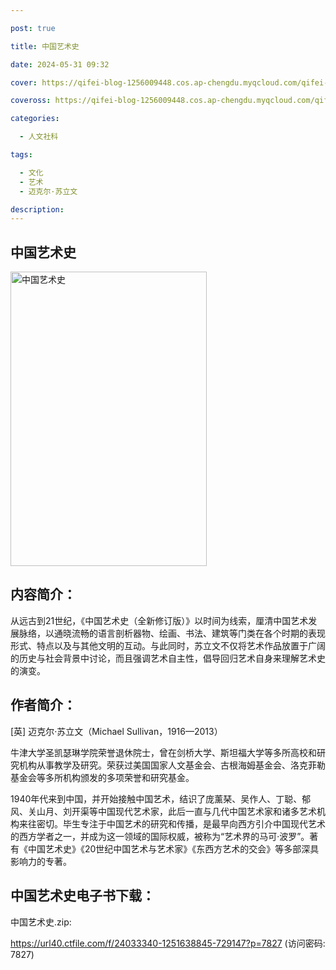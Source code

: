 ```yaml
---

post: true

title: 中国艺术史

date: 2024-05-31 09:32

cover: https://qifei-blog-1256009448.cos.ap-chengdu.myqcloud.com/qifei-blog/s34256970.jpg

coveross: https://qifei-blog-1256009448.cos.ap-chengdu.myqcloud.com/qifei-blog/s34256970.jpg

categories:

  - 人文社科

tags:

  - 文化
  - 艺术
  - 迈克尔·苏立文

description:
---
```


## 中国艺术史

<img alt="中国艺术史" class="aligncenter loading" data-was-processed="true" decoding="async" fetchpriority="high" height="471" src="https://qifei-blog-1256009448.cos.ap-chengdu.myqcloud.com/qifei-blog/s34256970.jpg" style="cursor: zoom-in;" width="314"/>

## 内容简介：

从远古到21世纪，《中国艺术史（全新修订版）》以时间为线索，厘清中国艺术发展脉络，以通晓流畅的语言剖析器物、绘画、书法、建筑等门类在各个时期的表现形式、特点以及与其他文明的互动。与此同时，苏立文不仅将艺术作品放置于广阔的历史与社会背景中讨论，而且强调艺术自主性，倡导回归艺术自身来理解艺术史的演变。

## 作者简介：

[英] 迈克尔·苏立文（Michael Sullivan，1916—2013）

牛津大学圣凯瑟琳学院荣誉退休院士，曾在剑桥大学、斯坦福大学等多所高校和研究机构从事教学及研究。荣获过美国国家人文基金会、古根海姆基金会、洛克菲勒基金会等多所机构颁发的多项荣誉和研究基金。

1940年代来到中国，并开始接触中国艺术，结识了庞薰琹、吴作人、丁聪、郁风、关山月、刘开渠等中国现代艺术家，此后一直与几代中国艺术家和诸多艺术机构来往密切。毕生专注于中国艺术的研究和传播，是最早向西方引介中国现代艺术的西方学者之一，并成为这一领域的国际权威，被称为“艺术界的马可·波罗”。著有《中国艺术史》《20世纪中国艺术与艺术家》《东西方艺术的交会》等多部深具影响力的专著。

## 中国艺术史电子书下载：

中国艺术史.zip: 

https://url40.ctfile.com/f/24033340-1251638845-729147?p=7827 (访问密码: 7827)
